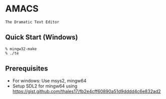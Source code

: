 # AMACS 
```console
The Dramatic Text Editor
```

## Quick Start (Windows)
```console
% mingw32-make
% ./te
```

## Prerequisites

- For windows: Use msys2, mingw64
- Setup SDL2 for mingw64 using https://gist.github.com/thales17/fb2e4cff60890a51d9dddd4c6e832ad2

